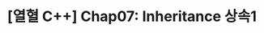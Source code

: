 ---
title: "[열혈 C++] Chap07: Inheritance 상속1"
excerpt: "[C++] Chap07: Inheritance 상속1"
categories: [Cpp]
tags: [cpp, study]
toc: true
toc_sticky: true
---